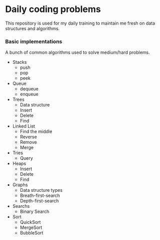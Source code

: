# Daily coding problems
This repository is used for my daily training to maintain me fresh on data structures and algorithms.
 
### Basic implementations
A bunch of common algorithms used to solve medium/hard problems.

* Stacks
    * push
    * pop
    * peek
* Queue
    * dequeue
    * enqueue
* Trees
    * Data structure
    * Insert
    * Delete
    * Find
* Linked List
    * Find the middle
    * Reverse
    * Remove
    * Merge
* Tries
    * Query
* Heaps
    * Insert
    * Delete
    * Find
* Graphs
    * Data structure types
    * Breath-first-search
    * Depth-first-search
* Searchs
    * Binary Search
* Sort
    * QuickSort
    * MergeSort
    * BubbleSort
